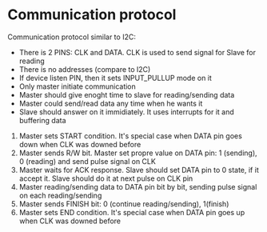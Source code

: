 # Communication protocol

Communication protocol similar to I2C:
* There is 2 PINS: CLK and DATA. CLK is used to send signal for Slave for reading
* There is no addresses (compare to I2C)
* If device listen PIN, then it sets INPUT_PULLUP mode on it
* Only master initiate communication
* Master should give enoght time to slave for reading/sending data
* Master could send/read data any time when he wants it
* Slave should answer on it immidiately. It uses interrupts for it and buffering data

1. Master sets START condition. It's special case when DATA pin goes down when CLK was downed before
2. Master sends R/W bit. Master set propre value on DATA pin: 1 (sending), 0 (reading) and send pulse signal on CLK
3. Master waits for ACK response. Slave should set DATA pin to 0 state, if it accept it. Slave should do it at next pulse on CLK pin
4. Master reading/sending data to DATA pin bit by bit, sending pulse signal on each reading/sending
5. Master sends FINISH bit: 0 (continue reading/sending), 1(finish)
6. Master sets END condition. It's special case when DATA pin goes up when CLK was downed before
